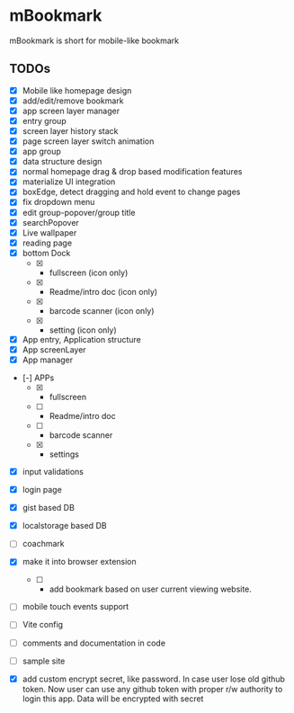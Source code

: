 # mBookmark

mBookmark is short for mobile-like bookmark

## TODOs

- [x] Mobile like homepage design
- [x] add/edit/remove bookmark
- [x] app screen layer manager
- [x] entry group
- [x] screen layer history stack
- [x] page screen layer switch animation
- [x] app group
- [x] data structure design
- [x] normal homepage drag & drop based modification features
- [x] materialize UI integration
- [x] boxEdge, detect dragging and hold event to change pages
- [x] fix dropdown menu
- [x] edit group-popover/group title
- [x] searchPopover
- [x] Live wallpaper
- [x] reading page
- [x] bottom Dock
  - [x] * fullscreen (icon only)
  - [x] * Readme/intro doc (icon only)
  - [x] * barcode scanner (icon only)
  - [x] * setting (icon only)
- [x] App entry, Application structure
- [x] App screenLayer
- [x] App manager
- [-] APPs
  - [x] * fullscreen
  - [ ] * Readme/intro doc
  - [ ] * barcode scanner
  - [x] * settings
- [x] input validations
- [x] login page
- [x] gist based DB
- [x] localstorage based DB
- [ ] coachmark
- [x] make it into browser extension
  - [ ] * add bookmark based on user current viewing website.
- [ ] mobile touch events support
- [ ] Vite config
- [ ] comments and documentation in code

- [ ] sample site
- [x] add custom encrypt secret, like password. In case user lose old github token. Now user can use any github token with proper r/w authority to login this app. Data will be encrypted with secret
